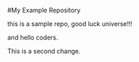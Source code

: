 #My Example Repository

this is a sample repo, good luck universe!!!

and hello coders.
 
 This is a second change.